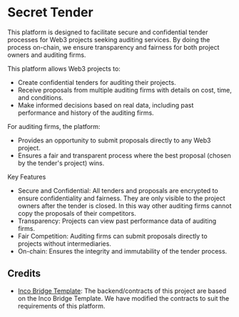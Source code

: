 # Secret Tender

This platform is designed to facilitate secure and confidential tender processes for Web3 projects seeking auditing services. By doing the process on-chain, we ensure transparency and fairness for both project owners and auditing firms.

This platform allows Web3 projects to:

- Create confidential tenders for auditing their projects.
- Receive proposals from multiple auditing firms with details on cost, time, and conditions.
- Make informed decisions based on real data, including past performance and history of the auditing firms.

For auditing firms, the platform:

- Provides an opportunity to submit proposals directly to any Web3 project.
- Ensures a fair and transparent process where the best proposal (chosen by the tender's project) wins.

Key Features

- Secure and Confidential: All tenders and proposals are encrypted to ensure confidentiality and fairness. They are only visible to the project owners after the tender is closed. In this way other auditing firms cannot copy the proposals of their competitors.
- Transparency: Projects can view past performance data of auditing firms.
- Fair Competition: Auditing firms can submit proposals directly to projects without intermediaries.
- On-chain: Ensures the integrity and immutability of the tender process.

## Credits

- [Inco Bridge Template](https://github.com/Inco-fhevm/hardhat-inco-bridge-template/tree/master): The backend/contracts of this project are based on the Inco Bridge Template. We have modified the contracts to suit the requirements of this platform.